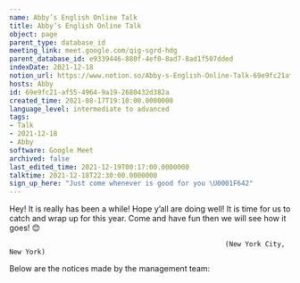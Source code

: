 ```yaml
---
name: Abby’s English Online Talk
title: Abby’s English Online Talk
object: page
parent_type: database_id
meeting_link: meet.google.com/qig-sgrd-hdg
parent_database_id: e9339446-880f-4ef0-8ad7-8ad1f507dded
indexDate: 2021-12-18
notion_url: https://www.notion.so/Abby-s-English-Online-Talk-69e9fc21af5549649a192680432d382a
hosts: Abby
id: 69e9fc21-af55-4964-9a19-2680432d382a
created_time: 2021-08-17T19:10:00.0000000
language_level: intermediate to advanced
tags:
- Talk
- 2021-12-18
- Abby
software: Google Meet
archived: false
last_edited_time: 2021-12-19T00:17:00.0000000
talktime: 2021-12-18T22:30:00.0000000
sign_up_here: "Just come whenever is good for you \U0001F642"
---
```


Hey! It is really has been a while! Hope y’all are doing well! It is time for us to catch and wrap up for this year. Come and have fun then we will see how it goes! 😊



                                                          (New York City, New York)



Below are the notices made by the management team:


